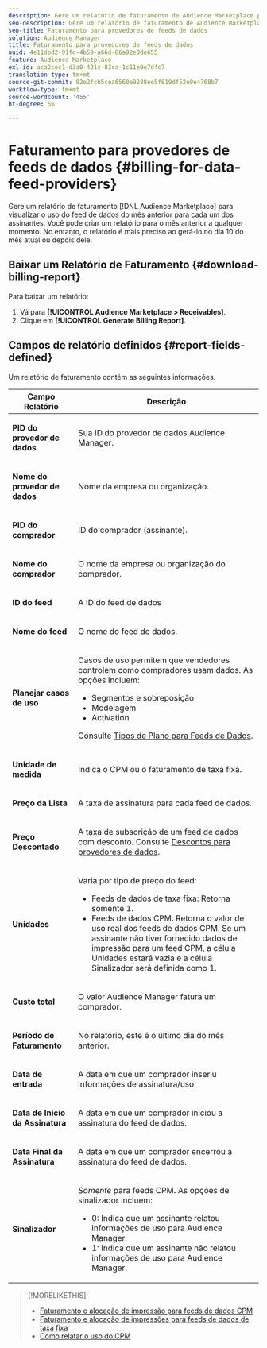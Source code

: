 ```yaml
---
description: Gere um relatório de faturamento de Audience Marketplace para exibir o uso do feed de dados do mês anterior para cada um dos assinantes. Você pode criar um relatório para o mês anterior a qualquer momento. No entanto, o relatório é mais preciso ao gerá-lo no dia 10 do mês atual ou depois dele.
seo-description: Gere um relatório de faturamento de Audience Marketplace para exibir o uso do feed de dados do mês anterior para cada um dos assinantes. Você pode criar um relatório para o mês anterior a qualquer momento. No entanto, o relatório é mais preciso ao gerá-lo no dia 10 do mês atual ou depois dele.
seo-title: Faturamento para provedores de feeds de dados
solution: Audience Manager
title: Faturamento para provedores de feeds de dados
uuid: 4e11dbd2-91fd-4b59-a66d-86a92e0de655
feature: Audience Marketplace
exl-id: aca2cec1-d3a0-421c-83ca-1c11e9e7d4c7
translation-type: tm+mt
source-git-commit: 92e2fcb5cea6560e9288ee5f819df52e9e4768b7
workflow-type: tm+mt
source-wordcount: '455'
ht-degree: 6%

---
```


# Faturamento para provedores de feeds de dados {#billing-for-data-feed-providers}

Gere um relatório de faturamento [!DNL Audience Marketplace] para visualizar o uso do feed de dados do mês anterior para cada um dos assinantes. Você pode criar um relatório para o mês anterior a qualquer momento. No entanto, o relatório é mais preciso ao gerá-lo no dia 10 do mês atual ou depois dele.

## Baixar um Relatório de Faturamento {#download-billing-report}

Para baixar um relatório:

1. Vá para **[!UICONTROL Audience Marketplace > Receivables]**.
1. Clique em **[!UICONTROL Generate Billing Report]**.

## Campos de relatório definidos {#report-fields-defined}

Um relatório de faturamento contém as seguintes informações.

<table id="table_B433D5059F6446068683E425B1D87520"> 
 <thead> 
  <tr> 
   <th colname="col1" class="entry"> Campo Relatório </th> 
   <th colname="col2" class="entry"> Descrição </th> 
  </tr> 
 </thead>
 <tbody> 
  <tr> 
   <td colname="col1"> <p><b><span class="uicontrol"> PID do provedor de dados</span></b> </p> </td> 
   <td colname="col2"> <p>Sua ID do provedor de dados <span class="keyword"> Audience Manager</span>. </p> </td> 
  </tr> 
  <tr> 
   <td colname="col1"> <p><b><span class="uicontrol"> Nome do provedor de dados</span></b> </p> </td> 
   <td colname="col2"> <p>Nome da empresa ou organização. </p> </td> 
  </tr> 
  <tr> 
   <td colname="col1"> <p><b><span class="uicontrol"> PID do comprador</span></b> </p> </td> 
   <td colname="col2"> <p>ID do comprador (assinante). </p> </td> 
  </tr> 
  <tr> 
   <td colname="col1"> <p><b><span class="uicontrol"> Nome do comprador</span></b> </p> </td> 
   <td colname="col2"> <p>O nome da empresa ou organização do comprador. </p> </td> 
  </tr> 
  <tr> 
   <td colname="col1"> <p><b><span class="uicontrol"> ID do feed</span></b> </p> </td> 
   <td colname="col2"> <p>A ID do feed de dados </p> </td> 
  </tr> 
  <tr> 
   <td colname="col1"> <p><b><span class="uicontrol"> Nome do feed</span></b> </p> </td> 
   <td colname="col2"> <p>O nome do feed de dados. </p> </td> 
  </tr> 
  <tr> 
   <td colname="col1"> <p><b><span class="uicontrol"> Planejar casos de uso</span></b> </p> </td> 
   <td colname="col2"> <p>Casos de uso permitem que vendedores controlem como compradores usam dados. As opções incluem: </p> 
    <ul id="ul_8230A93B5DCE4C10B025D3C761F72CEF"> 
     <li id="li_3400C6475F6D43D7AF54D9A0ED9C09E0">Segmentos e sobreposição </li> 
     <li id="li_65DFEF1EA6C341ACB5B72FF629F10AFC">Modelagem </li> 
     <li id="li_B84935B93ADE4D299732CE7E099DF7B3">Activation </li> 
    </ul> <p>Consulte <a href="../../../features/audience-marketplace/marketplace-data-providers/marketplace-create-manage-feeds.md#plan-types"> Tipos de Plano para Feeds de Dados</a>. </p> </td> 
  </tr> 
  <tr> 
   <td colname="col1"> <p><b><span class="uicontrol"> Unidade de medida</span></b> </p> </td> 
   <td colname="col2"> <p>Indica o CPM ou o faturamento de taxa fixa. </p> </td> 
  </tr> 
  <tr> 
   <td colname="col1"> <p><b><span class="uicontrol"> Preço da Lista</span></b> </p> </td> 
   <td colname="col2"> <p>A taxa de assinatura para cada feed de dados. </p> </td> 
  </tr> 
  <tr> 
   <td colname="col1"> <p><b><span class="uicontrol"> Preço Descontado</span></b> </p> </td> 
   <td colname="col2"> <p>A taxa de subscrição de um feed de dados com desconto. Consulte <a href="../../../features/audience-marketplace/marketplace-data-providers/marketplace-create-manage-feeds.md#discounts"> Descontos para provedores de dados</a>. </p> </td> 
  </tr> 
  <tr> 
   <td colname="col1"> <p><b><span class="uicontrol"> Unidades</span></b> </p> </td> 
   <td colname="col2"> <p>Varia por tipo de preço do feed: </p> 
    <ul id="ul_01550B436EEE4FBC8C9945E08E3CE2C6"> 
     <li id="li_C589F6A751AB407E853AC6F726A47F14">Feeds de dados de taxa fixa: Retorna somente 1. </li> 
     <li id="li_F93F8AEB2D8C45BFA0305E7808AFF848">Feeds de dados CPM: Retorna o valor de uso real dos feeds de dados CPM. Se um assinante não tiver fornecido dados de impressão para um feed CPM, a célula Unidades estará vazia e a célula Sinalizador será definida como 1. </li> 
    </ul> </td> 
  </tr> 
  <tr> 
   <td colname="col1"> <p><b><span class="uicontrol"> Custo total</span></b> </p> </td> 
   <td colname="col2"> <p>O valor <span class="keyword"> Audience Manager</span> fatura um comprador. </p> </td> 
  </tr> 
  <tr> 
   <td colname="col1"> <p><b><span class="uicontrol"> Período de Faturamento</span></b> </p> </td> 
   <td colname="col2"> <p> No relatório, este é o último dia do mês anterior. </p> </td> 
  </tr> 
  <tr> 
   <td colname="col1"> <p><b><span class="uicontrol"> Data de entrada</span></b> </p> </td> 
   <td colname="col2"> <p>A data em que um comprador inseriu informações de assinatura/uso. </p> </td> 
  </tr> 
  <tr> 
   <td colname="col1"> <p><b><span class="uicontrol"> Data de Início da Assinatura</span></b> </p> </td> 
   <td colname="col2"> <p>A data em que um comprador iniciou a assinatura do feed de dados. </p> </td> 
  </tr> 
  <tr> 
   <td colname="col1"> <p><b><span class="uicontrol"> Data Final da Assinatura</span></b> </p> </td> 
   <td colname="col2"> <p>A data em que um comprador encerrou a assinatura do feed de dados. </p> </td> 
  </tr> 
  <tr> 
   <td colname="col1"> <p><b><span class="uicontrol"> Sinalizador</span></b> </p> </td> 
   <td colname="col2"> <p> <i>Somente</i> para feeds CPM. As opções de sinalizador incluem: </p> 
    <ul id="ul_509BC73B754A43299F8D719AB0805ABD"> 
     <li id="li_AB35E33B68EC49A187495DF6B9D86563">0: Indica que um assinante relatou informações de uso para <span class="keyword"> Audience Manager</span>. </li> 
     <li id="li_2E4871B127A84EC586A9F3659F52D67E">1: Indica que um assinante não relatou informações de uso para <span class="keyword"> Audience Manager</span>. </li> 
    </ul> </td> 
  </tr> 
 </tbody> 
</table>

>[!MORELIKETHIS]
>
>* [Faturamento e alocação de impressão para feeds de dados CPM](../../../features/audience-marketplace/marketplace-data-buyers/marketplace-buyer-billing.md#cost-attribution)
>* [Faturamento e alocação de impressões para feeds de dados de taxa fixa](../../../features/audience-marketplace/marketplace-data-buyers/marketplace-buyer-billing.md)
>* [Como relatar o uso do CPM](../../../features/audience-marketplace/marketplace-data-buyers/marketplace-buyer-billing.md#report-cpm-usage)

